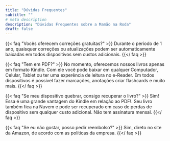```yaml
---
title: "Dúvidas Frequentes"
subtitle: ""
# meta description
description: "Dúvidas Frequentes sobre a Mamão na Roda"
draft: false
---
```


{{< faq "Vocês oferecem correções gratuitas?" >}}
Durante o período de 1 ano, quaisquer correções ou atualizações podem ser automaticamente baixadas em todos dispositivos sem custos adicionais. 
{{</ faq >}}

{{< faq "Tem em PDF?" >}}
No momento, oferecemos nossos livros apenas em formato Kindle. Com ele você pode baixar em qualquer Computador, Celular, Tablet ou ter uma experência de leitura no e-Reader. 
Em todos dispositivos é possível fazer marcações, anotações criar flashcards e muito mais. 
{{</ faq >}}

{{< faq "Se meu dispositivo quebrar, consigo recuperar o livro?" >}}
Sim! Essa é uma grande vantagem do Kindle em relação ao PDF!.
Seu livro também fica na Nuvem e pode ser recuperado em caso de perdas de dispositivo sem qualquer custo adicional.
Não tem assinatura mensal. 
{{</ faq >}}


{{< faq "Se eu não gostar, posso pedir reembolso?" >}}
Sim, direto no site da Amazon, de acordo com as políticas da empresa.
{{</ faq >}}